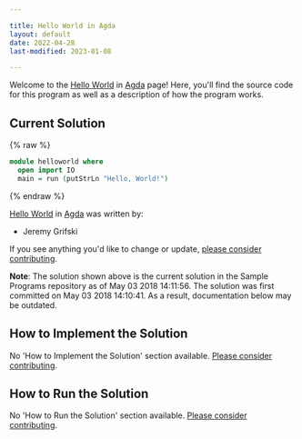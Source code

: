 ```yaml
---

title: Hello World in Agda
layout: default
date: 2022-04-28
last-modified: 2023-01-08

---
```


Welcome to the [Hello World](https://sampleprograms.io/projects/hello-world) in [Agda](https://sampleprograms.io/languages/agda) page! Here, you'll find the source code for this program as well as a description of how the program works.

## Current Solution

{% raw %}

```agda
module helloworld where
  open import IO
  main = run (putStrLn "Hello, World!")
```

{% endraw %}

[Hello World](https://sampleprograms.io/projects/hello-world) in [Agda](https://sampleprograms.io/languages/agda) was written by:

- Jeremy Grifski

If you see anything you'd like to change or update, [please consider contributing](https://github.com/TheRenegadeCoder/sample-programs).

**Note**: The solution shown above is the current solution in the Sample Programs repository as of May 03 2018 14:11:56. The solution was first committed on May 03 2018 14:10:41. As a result, documentation below may be outdated.

## How to Implement the Solution

No 'How to Implement the Solution' section available. [Please consider contributing](https://github.com/TheRenegadeCoder/sample-programs-website).

## How to Run the Solution

No 'How to Run the Solution' section available. [Please consider contributing](https://github.com/TheRenegadeCoder/sample-programs-website).